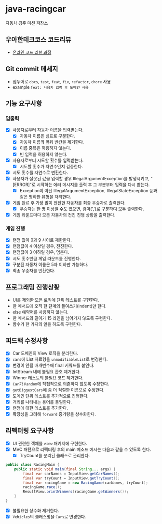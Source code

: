 # java-racingcar

자동차 경주 미션 저장소

## 우아한테크코스 코드리뷰

- [온라인 코드 리뷰 과정](https://github.com/woowacourse/woowacourse-docs/blob/master/maincourse/README.md)

## Git commit 메세지

- 접두어로 `docs`, `test`, `feat`, `fix`, `refactor`, `chore` 사용
- example `feat: 사용자 입력 후 도메인 사용`

## 기능 요구사항

### 입출력

- [X] 사용자로부터 자동차 이름을 입력받는다.
    - [X] 자동차 이름은 쉼표로 구분한다.
    - [X] 자동차 이름의 앞뒤 빈칸을 제거한다.
    - [X] 이름 중복은 허용하지 않는다.
    - [X] 빈 입력을 허용하지 않는다.
- [X] 사용자로부터 시도할 횟수를 입력받는다.
    - [X] 시도할 횟수가 자연수인지 검증한다.
- [X] 시도 횟수를 자연수로 변환한다.
- [X] 사용자가 잘못된 값을 입력할 경우 IllegalArgumentException를 발생시키고, "[ERROR]"로 시작하는 에러 메시지를 출력 후 그 부분부터 입력을 다시 받는다.
    - [X] Exception이 아닌 IllegalArgumentException, IllegalStateException 등과 같은 명확한 유형을 처리한다.
- [X] 게임 완료 후 가장 많이 전진한 자동차를 최종 우승자로 출력한다.
    - [X] 우승자는 한 명 이상일 수도 있으면, 컴마(',')로 구분하여 모두 출력한다.
- [X] 게임 라운드마다 모든 자동차의 전진 진행 상황을 출력한다.

### 게임 진행

- [X] 랜덤 값이 0과 9 사이로 제한한다.
- [X] 랜덤값이 4 이상일 경우, 전진한다.
- [X] 랜덤값이 3 이하일 경우, 멈춘다.
- [X] 시도 횟수만큼 게임 라운드를 진행한다.
- [X] 구분된 자동차 이름은 5자 이하만 가능하다.
- [X] 최종 우숭자를 반환한다.

## 프로그래밍 진행상황

- UI를 제외한 모든 로직에 단위 테스트를 구현한다.
- 한 메서드에 오직 한 단계의 들여쓰기(indent)만 한다.
- else 예약어를 사용하지 않는다.
- 한 메서드의 길이가 15 라인을 넘어가지 않도록 구현한다.
- 함수가 한 가지의 일을 하도록 구현한다.

## 피드백 수정사항

- [X] Car 도메인의 View 로직을 분리한다.
- [X] `cars`에 List 자료형을 `unmodifiableList`로 변경한다.
- [X] 변경이 안될 매개변수에 final 키워드를 붙인다.
- [X] IntStream 내에 불필요 관호 제거한다.
- [X] Winner 테스트의 불필요 코드 제거한다.
- [X] `Car`가 `Random`에 직접적으로 의존하지 않도록 수정한다.
- [X] `getBiggestCars`에 좀 더 적절한 이름으로 수정한다.
- [X] 도메인 단위 테스트를 추가적으로 진행한다.
- [X] 거리를 나타내는 용어를 통일한다.
- [X] 랜덤에 대한 테스트를 추가한다.
- [X] 확장성을 고려해 `forward` 증가량을 상수화한다.

## 리펙터링 요구사항

- [X] UI 관련한 객체를 `view` 패키지에 구현한다.
- [X] MVC 패턴으로 리팩터링 후의 main 메소드 예시는 다음과 같을 수 있도록 한다.
    - [X] TryCount를 분리된 클래스로 관리한다.

```java  
public class RacingMain {
    public static void main(final String... args) {
        final var carNames = InputView.getCarNames();
        final var tryCount = InputView.getTryCount();
        final var racingGame = new RacingGame(carNames, tryCount);
        racingGame.race();
        ResultView.printWinners(racingGame.getWinners());
    }
}  
```  

- [X] 불필요한 상수화 제거한다.
- [X] `Vehicles`의 클래스명을 `Cars`로 변경한다.